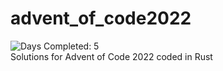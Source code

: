 # advent_of_code2022
![Days Completed: 5](https://img.shields.io/badge/days%20completed-5-red)  
Solutions for Advent of Code 2022 coded in Rust
